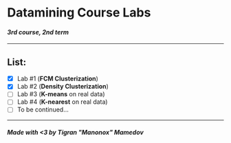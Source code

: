 # Datamining Course Labs
#### *3rd course, 2nd term*
---
## List:
- [x] Lab #1 (**FCM Clusterization**)
- [x] Lab #2 (**Density Clusterization**)
- [ ] Lab #3 (**K-means** on real data)
- [ ] Lab #4 (**K-nearest** on real data)
- [ ] To be continued...
---
##### Made with <3 by *Tigran "Manonox" Mamedov*
